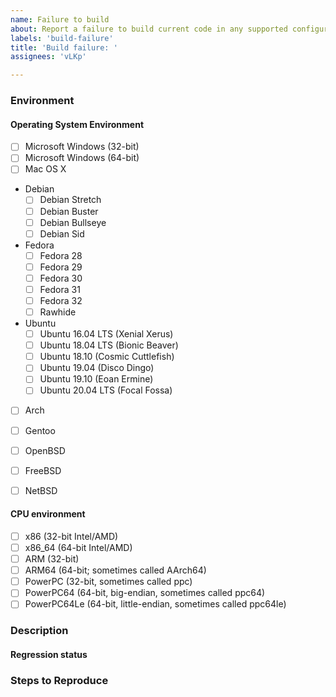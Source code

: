 ```yaml
---
name: Failure to build
about: Report a failure to build current code in any supported configuration.
labels: 'build-failure'
title: 'Build failure: '
assignees: 'vLKp'

---
```


<!--
These instructions are wrapped in comment markers.  Write your answers outside the comment markers.  You may delete the commented text as you go, or leave it in and let the system remove the comments when you submit the issue.

Use this template if the code in master fails to build for you.  If your problem happens at runtime, please use the issue template `Runtime crash` or the issue template `Runtime bug`, as appropriate.

Please use a descriptive title.  Include in the title the _first_ error message.  Attach the full output of `scons` or paste it inline inside triple backticks.  Collect the output from a run with `verbosebuild=1`; `verbosebuild=1` is default-enabled when output is written to a file or can be set explicitly on the command line.
-->
### Environment

<!--
If you fetched the source from Git, state the Git commit you used, preferably as the full 40-digit commit hash.  Please do **not** say "HEAD", "current", or similar relative references.  The meaning of relative references can change as contributors publish new code.  The 40-digit commit hash will not change.

If you received a pre-packaged source archive from someone, describe how others can get the same archive.  For publicly linked downloads, the download URL of the archive is sufficient.  Please link to the program archive, not to the web page which links to the program archive.

  Good URL: https://www.dxx-rebirth.com/download/dxx/user/afuturepilot/dxx-rebirth_v0.60-weekly-04-14-18-win.zip
  Bad URL: https://www.dxx-rebirth.com/download-dxx-rebirth/
-->

#### Operating System Environment

<!--
State what host platform (Microsoft Windows, Mac OS X, or Linux, *BSD) you tried.  If you tried multiple, list all of them.
-->

* [ ] Microsoft Windows (32-bit)
* [ ] Microsoft Windows (64-bit)
* [ ] Mac OS X
<!--
* For Linux, give the name of the distribution.
** For distributions with specific releases (Debian, Fedora, Ubuntu), give the name and number of the release.
** For rolling distributions (Arch, Gentoo), describe how recently the system was fully updated.  Reports from out-of-date systems are not rejected.  However, if your issue is known to be fixed by a particular update, the Rebirth maintainers may suggest that update instead of changing Rebirth.

Add versions as needed.
-->

* Debian
  * [ ] Debian Stretch
  * [ ] Debian Buster
  * [ ] Debian Bullseye
  * [ ] Debian Sid
* Fedora
  * [ ] Fedora 28
  * [ ] Fedora 29
  * [ ] Fedora 30
  * [ ] Fedora 31
  * [ ] Fedora 32
  * [ ] Rawhide
* Ubuntu
  * [ ] Ubuntu 16.04 LTS (Xenial Xerus)
  * [ ] Ubuntu 18.04 LTS (Bionic Beaver)
  * [ ] Ubuntu 18.10 (Cosmic Cuttlefish)
  * [ ] Ubuntu 19.04 (Disco Dingo)
  * [ ] Ubuntu 19.10 (Eoan Ermine)
  * [ ] Ubuntu 20.04 LTS (Focal Fossa)

* [ ] Arch
* [ ] Gentoo

* [ ] OpenBSD
* [ ] FreeBSD
* [ ] NetBSD

#### CPU environment

<!--
Indicate which CPU families were targeted.  Some bugs are only visible on certain architectures, since other architectures hide the consequences of the mistake.
If unsure, omit this section.  Generally, if you are on an architecture that requires special consideration, you will know your architecture.
-->
* [ ] x86 (32-bit Intel/AMD)
* [ ] x86\_64 (64-bit Intel/AMD)
* [ ] ARM (32-bit)
* [ ] ARM64 (64-bit; sometimes called AArch64)
* [ ] PowerPC (32-bit, sometimes called ppc)
* [ ] PowerPC64 (64-bit, big-endian, sometimes called ppc64)
* [ ] PowerPC64Le (64-bit, little-endian, sometimes called ppc64le)

### Description

<!--
Describe the issue here.
-->

#### Regression status

<!--
What is the oldest Git commit known to present the problem?  What is the newest Git commit known not to present the problem?  Ideally, the newest unaffected is an immediate parent of the oldest affected.  However, if the reporter lacks the ability to test individual versions (or the time to do so), there may be a range of untested commits for which the affected/unaffected status is unknown.  Reports are not rejected due to a wide range of untested commits.  However, smaller commit ranges are often easier to debug, so better information here improves the chance of a quick resolution.
-->

### Steps to Reproduce

<!--
For build failures, provide:
- The `scons` command executed.
- The contents of `site-local.py`, if present.
- All output from `scons`, starting at the prompt where the command was entered and ending at the first shell prompt after the error.
- If sconf.log is mentioned in the output, attach it.  If it is mentioned, it will be in the last lines before SCons exits.  You do not need to read the full output searching for references to it.  If in doubt, attach it.
- If `dxxsconf.h` is generated, attach it.  It will be in the root of the build directory.  If you did not set a build directory, it will be in the same directory as `SConstruct`.
-->

